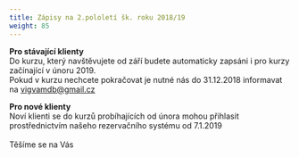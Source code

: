 ```yaml
---
title: Zápisy na 2.pololetí šk. roku 2018/19
weight: 85
---
```

**Pro stávající klienty**\
Do kurzu, který navštěvujete od září budete automaticky zapsáni i pro kurzy začínající v únoru 2019.\
Pokud v kurzu nechcete pokračovat je nutné nás do 31.12.2018 informavat na vigvamdb@gmail.cz

**Pro nové klienty**\
Noví klienti se do kurzů probíhajících  od února mohou přihlasit prostřednictvím našeho rezervačního systému  od 7.1.2019\
\
Těšíme se na Vás
